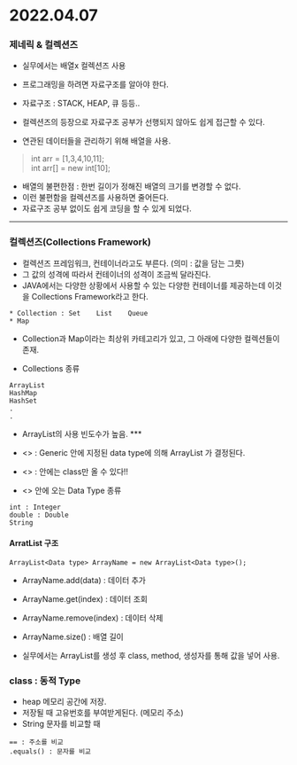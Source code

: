 # 2022.04.07

### 제네릭 & 컬렉션즈
- 실무에서는 배열x 컬렉션즈 사용
- 프로그래밍을 하려면 자료구조를 알아야 한다.
- 자료구조 : STACK, HEAP, 큐 등등..

- 컬렉션즈의 등장으로 자료구조 공부가 선행되지 않아도 쉽게 접근할 수 있다.

- 연관된 데이터들을 관리하기 위해 배열을 사용.
> int arr = [1,3,4,10,11];   
> int arr[] = new int[10];
- 배열의 불편한점 : 한번 길이가 정해진 배열의 크기를 변경할 수 없다.
- 이런 불편함을 컬렉션즈를 사용하면 줄어든다.
- 자료구조 공부 없이도 쉽게 코딩을 할 수 있게 되었다.
---
### 컬렉션즈(Collections Framework)
- 컬렉션즈 프레임워크, 컨테이너라고도 부른다. (의미 : 값을 담는 그릇)
- 그 값의 성격에 따라서 컨테이너의 성격이 조금씩 달라진다.
- JAVA에서는 다양한 상황에서 사용할 수 있는 다양한 컨테이너를 제공하는데 이것을 Collections Framework라고 한다.

```
* Collection : Set    List    Queue
* Map
```

- Collection과 Map이라는 최상위 카테고리가 있고, 그 아래에 다양한 컬렉션들이 존재.

- Collections 종류
```
ArrayList
HashMap
HashSet
.
.
```
- ArrayList의 사용 빈도수가 높음. ***

- <> : Generic 안에 지정된 data type에 의해 ArrayList 가 결정된다.
- <> : 안에는 class만 올 수 있다!!
- <> 안에 오는 Data Type 종류
```
int : Integer
double : Double
String
```
#### ArratList 구조
```
ArrayList<Data type> ArrayName = new ArrayList<Data type>();
```
- ArrayName.add(data) : 데이터 추가
- ArrayName.get(index) : 데이터 조회
- ArrayName.remove(index) : 데이터 삭제
- ArrayName.size() : 배열 길이

- 실무에서는 ArrayList를 생성 후 class, method, 생성자를 통해 값을 넣어 사용.

### class : 동적 Type
- heap 메모리 공간에 저장.
- 저장될 때 고유번호를 부여받게된다. (메모리 주소)
- String 문자를 비교할 때
```
== : 주소를 비교
.equals() : 문자를 비교
```
